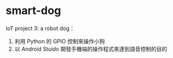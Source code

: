 # smart-dog
IoT project 3: a robot dog：
1. 利用 Python 的 GPIO 控制來操作小狗
2. 以 Android Stuido 開發手機端的操作程式來達到語音控制的目的
